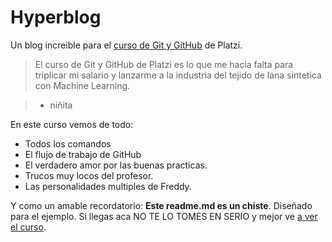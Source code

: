 # Hyperblog
Un blog increible para el [curso de Git y GitHub](https://platzi.com/clases/git-github "curso de Git y GitHub") de Platzi.

> El curso de Git y GitHub de Platzi es lo que me hacia falta para triplicar mi salario y lanzarme a la industria del tejido de lana sintetica con Machine Learning.

> - niñita

En este curso vemos de todo:
* Todos los comandos
* El flujo de trabajo de GitHub
* El verdadero amor por las buenas practicas.
* Trucos muy locos del profesor.
* Las personalidades multiples de Freddy.

Y como un amable recordatorio: **Este readme.md es un chiste**. Diseñado para el ejemplo.  Si llegas aca NO TE LO TOMES EN SERIO y mejor ve [a ver el curso](https://platzi.com/clases/git-github "a ver el curso").